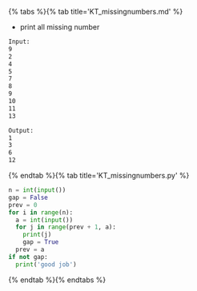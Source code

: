 {% tabs %}{% tab title='KT_missingnumbers.md' %}

* print all missing number

```txt
Input:
9
2
4
5
7
8
9
10
11
13

Output:
1
3
6
12
```

{% endtab %}{% tab title='KT_missingnumbers.py' %}

```py
n = int(input())
gap = False
prev = 0
for i in range(n):
  a = int(input())
  for j in range(prev + 1, a):
    print(j)
    gap = True
  prev = a
if not gap:
  print('good job')
```

{% endtab %}{% endtabs %}
